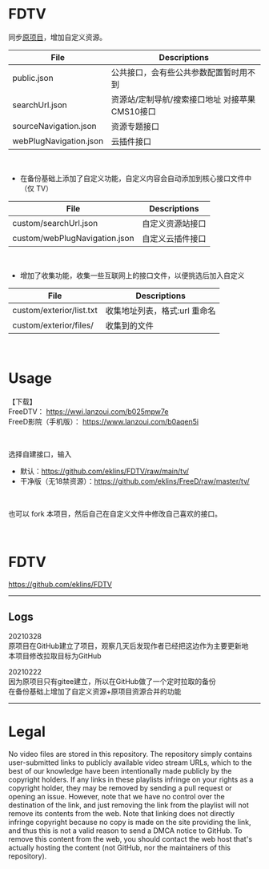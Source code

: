 # FDTV

同步[原项目](https://github.com/eklins/FreeDTV)，增加自定义资源。<br>

File | Descriptions 
-- | -- 
public.json | 公共接口，会有些公共参数配置暂时用不到
searchUrl.json | 资源站/定制导航/搜索接口地址 对接苹果CMS10接口
sourceNavigation.json | 资源专题接口
webPlugNavigation.json | 云插件接口

<br>

- 在备份基础上添加了自定义功能，自定义内容会自动添加到核心接口文件中（仅 TV） <br>

File | Descriptions 
-- | -- 
custom/searchUrl.json | 自定义资源站接口
custom/webPlugNavigation.json | 自定义云插件接口

<br>

- 增加了收集功能，收集一些互联网上的接口文件，以便挑选后加入自定义 <br>

File | Descriptions 
-- | -- 
custom/exterior/list.txt | 收集地址列表，格式:url 重命名
custom/exterior/files/ | 收集到的文件

<br>

# Usage

【下载】
<br>
FreeDTV：
https://wwi.lanzoui.com/b025mpw7e
<br>
FreeD影院（手机版）：
https://www.lanzoui.com/b0aqen5i

<br>

选择自建接口，输入 
- 默认：https://github.com/eklins/FDTV/raw/main/tv/
- 干净版（无18禁资源）：https://github.com/eklins/FreeD/raw/master/tv/

<br>

也可以 fork 本项目，然后自己在自定义文件中修改自己喜欢的接口。

<br>

# FDTV

https://github.com/eklins/FDTV

---

## Logs

20210328 <br>
原项目在GitHub建立了项目，观察几天后发现作者已经把这边作为主要更新地 <br>
本项目修改拉取目标为GitHub

20210222 <br>
因为原项目只有gitee建立，所以在GitHub做了一个定时拉取的备份 <br>
在备份基础上增加了自定义资源+原项目资源合并的功能

---

# Legal
No video files are stored in this repository. The repository simply contains user-submitted links to publicly available video stream URLs, which to the best of our knowledge have been intentionally made publicly by the copyright holders. If any links in these playlists infringe on your rights as a copyright holder, they may be removed by sending a pull request or opening an issue. However, note that we have no control over the destination of the link, and just removing the link from the playlist will not remove its contents from the web. Note that linking does not directly infringe copyright because no copy is made on the site providing the link, and thus this is not a valid reason to send a DMCA notice to GitHub. To remove this content from the web, you should contact the web host that's actually hosting the content (not GitHub, nor the maintainers of this repository).

